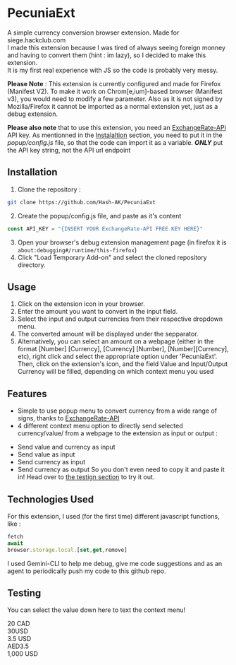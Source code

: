 # PecuniaExt

A simple currency conversion browser extension.
Made for siege.hackclub.com  
I made this extension because I was tired of always seeing foreign monney and having to convert them (hint : im lazy), so I decided to make this extension.  
It is my first real experience with JS so the code is probably very messy.

**Please Note** : This extension is currently configured and made for Firefox (Manifest V2). To make it work on Chrom[e,ium]-based browser (Manifest v3), you would need to modify a few parameter. 
Also as it is not signed by Mozilla/Firefox it cannot be imported as a normal extension yet, just as a debug extension. 

**Please also note** that to use this extension, you need an [ExchangeRate-APi](https://www.exchangerate-api.com) API key. As mentionned in the [Instalaltion](#installation) section, you need to put it in the _popup/config.js_ file, so that the code can import it as a variable. **_ONLY_** put the API key string, not the API url endpoint
## Installation

1. Clone the repository : 
```bash
git clone https://github.com/Hash-AK/PecuniaExt
```
2. Create the popup/config.js file, and paste as it's content 
```js
const API_KEY = "{INSERT YOUR ExchangeRate-API FREE KEY HERE}"
```
3. Open your browser's debug extension management page (in firefox it is ```about:debugging#/runtime/this-firefox```)
4. Click "Load Temporary Add-on" and select the cloned repository directory.

## Usage

1. Click on the extension icon in your browser.
2. Enter the amount you want to convert in the input field.
3. Select the input and output currencies from their respective dropdown menu.
4. The converted amount will be displayed under the sepparator.  
5. Alternatively, you can select an amount on a webpage (either in the format [Number] [Currency], [Currency] [Number], [Number][Currency], etc), right click and select the appropriate option under 'PecuniaExt'. Then, click on the extension's icon, and the field Value and Input/Output Currency will be filled, depending on which context menu you used
## Features

- Simple to use popup menu to convert currency from a wide range of signs, thanks to [ExchangeRate-API](https://www.exchangerate-api.com)  
- 4 different context menu option to directly send selected currency/value/ from a webpage to the extension as input or output :
* Send value and currency as input
* Send value as input
* Send currency as input
* Send currency as output
So you don't even need to copy it and paste it in! Head over to [the testign section](#testing) to try it out.

## Technologies Used
For this extension, I used (for the first time) different javascript functions, like :
```javascript
fetch
await
browser.storage.local.[set,get,remove]
```

I used Gemini-CLI to help me debug, give me code suggestions and as an agent to periodically push my code to this github repo.

## Testing
You can select the value down here to text the context menu!  

20 CAD  
30USD  
3.5   USD  
AED3.5  
1,000 USD
